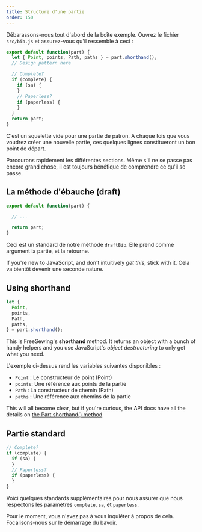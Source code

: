 ```yaml
---
title: Structure d'une partie
order: 150
---
```


Débarassons-nous tout d'abord de la boîte exemple. Ouvrez le fichier `src/bib.js` et assurez-vous qu'il ressemble à ceci :

```js
export default function(part) {
  let { Point, points, Path, paths } = part.shorthand();
  // Design pattern here

  // Complete?
  if (complete) {
    if (sa) {
    }
    // Paperless?
    if (paperless) {
    }
  }
  return part;
}
```

C'est un squelette vide pour une partie de patron. A chaque fois que vous voudrez créer une nouvelle partie, ces quelques lignes constitueront un bon point de départ.

Parcourons rapidement les différentes sections. Même s'il ne se passe pas encore grand chose, il est toujours bénéfique de comprendre ce qu'il se passe.

## La méthode d'ébauche (draft)

```js
export default function(part) {

  // ...

  return part;
}

```

Ceci est un standard de notre méthode `draftBib`. Elle prend comme argument la partie, et la retourne.

<Note>

If you're new to JavaScript, and don't intuitively *get this*, stick with it. Cela va bientôt devenir une seconde nature.

</Note>

## Using shorthand

```js
let {
  Point,
  points,
  Path,
  paths,
} = part.shorthand();
```

This is FreeSewing's **shorthand** method. It returns an object with a bunch of handy helpers and you use JavaScript's *object destructuring* to only get what you need.

L'exemple ci-dessus rend les variables suivantes disponibles :

 - `Point` : Le constructeur de point (Point)
 - `points`: Une référence aux points de la partie
 - `Path` : La constructeur de chemin (Path)
 - `paths` : Une référence aux chemins de la partie

<Note>

This will all become clear, but if you're curious, the API docs have all the details 
on [the Part.shorthand() method](/api/part#shorthand)

</Note>

## Partie standard

```js
// Complete?
if (complete) {
  if (sa) {
  }
  // Paperless?
  if (paperless) {
  }
}
```

Voici quelques standards supplémentaires pour nous assurer que nous respectons les paramètres `complete`, `sa`, et `paperless`.

Pour le moment, vous n'avez pas à vous inquiéter à propos de cela. Focalisons-nous sur le démarrage du bavoir.
